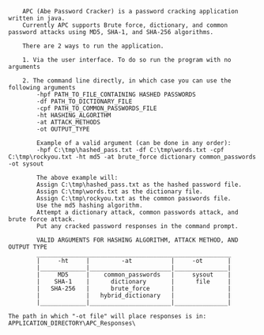         APC (Abe Password Cracker) is a password cracking application written in java. 
        Currently APC supports Brute force, dictionary, and common password attacks using MD5, SHA-1, and SHA-256 algorithms.

        There are 2 ways to run the application.

        1. Via the user interface. To do so run the program with no arguments

        2. The command line directly, in which case you can use the following arguments
            -hpf PATH_TO_FILE_CONTAINING HASHED PASSWORDS
            -df PATH_TO_DICTIONARY_FILE
            -cpf PATH_TO_COMMON_PASSWORDS_FILE
            -ht HASHING_ALGORITHM
            -at ATTACK_METHODS
            -ot OUTPUT_TYPE

            Example of a valid argument (can be done in any order):
            -hpf C:\tmp\hashed_pass.txt -df C:\tmp\words.txt -cpf C:\tmp\rockyou.txt -ht md5 -at brute_force dictionary common_passwords -ot sysout

            The above example will: 
            Assign C:\tmp\hashed_pass.txt as the hashed password file.
            Assign C:\tmp\words.txt as the dictionary file.
            Assign C:\tmp\rockyou.txt as the common passwords file.
            Use the md5 hashing algorithm.
            Attempt a dictionary attack, common passwords attack, and brute force attack.
            Put any cracked password responses in the command prompt.

            VALID ARGUMENTS FOR HASHING ALGORITHM, ATTACK METHOD, AND OUTPUT TYPE
            _______________________________________________________
            |     -ht     |         -at           |     -ot       |
            |_____________|_______________________|_______________|
            |     MD5     |    common_passwords   |     sysout    |
            |    SHA-1    |      dictionary       |      file     |
            |   SHA-256   |      brute_force      |               |
            |             |   hybrid_dictionary   |               |
            |_____________|_______________________|_______________|
    
    The path in which "-ot file" will place responses is in: APPLICATION_DIRECTORY\APC_Responses\
    
